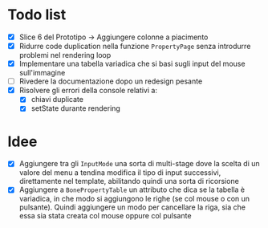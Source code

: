 # Todo list

+ [x] Slice 6 del Prototipo -> Aggiungere colonne a piacimento
+ [x] Ridurre code duplication nella funzione `PropertyPage` senza introdurre problemi nel rendering loop
+ [x] Implementare una tabella variadica che si basi sugli input del mouse sull'immagine
+ [ ] Rivedere la documentazione dopo un redesign pesante
+ [x] Risolvere gli errori della console relativi a:
  + [x] chiavi duplicate
  + [x] setState durante rendering

# Idee

+ [x] Aggiungere tra gli `InputMode` una sorta di multi-stage dove la scelta di un valore del menu a tendina modifica il tipo di input successivi, direttamente nel template, abilitando quindi una sorta di ricorsione
+ [x] Aggiungere a `BonePropertyTable` un attributo che dica se la tabella è variadica, in che modo si aggiungono le righe (se col mouse o con un pulsante).
  Quindi aggiungere un modo per cancellare la riga, sia che essa sia stata creata col mouse oppure col pulsante